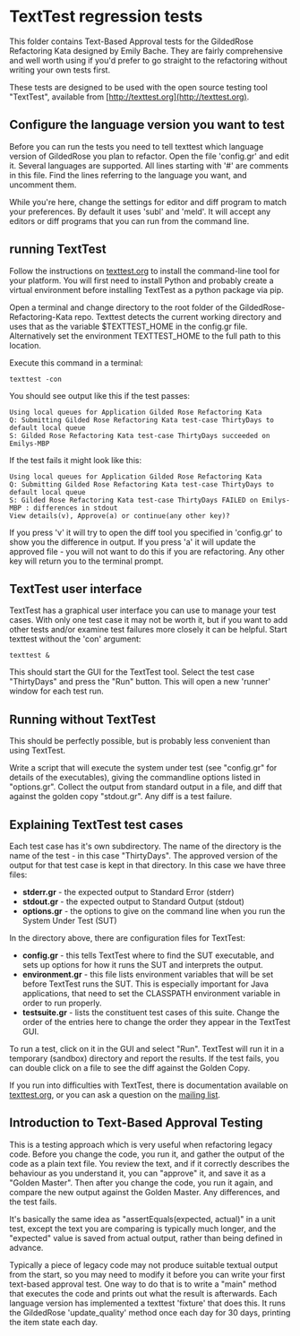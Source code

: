 # TextTest regression tests

This folder contains Text-Based Approval tests for the GildedRose Refactoring Kata designed by Emily Bache. They are fairly comprehensive and well worth using if you'd prefer to go straight to the refactoring without writing your own tests first.

These tests are designed to be used with the open source testing tool "TextTest", available from [http://texttest.org](http://texttest.org).


## Configure the language version you want to test

Before you can run the tests you need to tell texttest which language version of GildedRose you plan to refactor. Open the file 'config.gr' and edit it. Several languages are supported. All lines starting with '#' are comments in this file. Find the lines referring to the language you want, and uncomment them. 

While you're here, change the settings for editor and diff program to match your preferences. By default it uses 'subl' and 'meld'. It will accept any editors or diff programs that you can run from the command line.

## running TextTest

Follow the instructions on [texttest.org](https://texttest.org/) to install the command-line tool for your platform. You will first need to install Python and probably create a virtual environment before installing TextTest as a python package via pip. 

Open a terminal and change directory to the root folder of the GildedRose-Refactoring-Kata repo. Texttest detects the current working directory and uses that as the variable $TEXTTEST_HOME in the config.gr file. Alternatively set the environment TEXTTEST_HOME to the full path to this location.

Execute this command in a terminal:

    texttest -con

You should see output like this if the test passes:

    Using local queues for Application Gilded Rose Refactoring Kata
    Q: Submitting Gilded Rose Refactoring Kata test-case ThirtyDays to default local queue
    S: Gilded Rose Refactoring Kata test-case ThirtyDays succeeded on Emilys-MBP

If the test fails it might look like this:

    Using local queues for Application Gilded Rose Refactoring Kata
    Q: Submitting Gilded Rose Refactoring Kata test-case ThirtyDays to default local queue
    S: Gilded Rose Refactoring Kata test-case ThirtyDays FAILED on Emilys-MBP : differences in stdout
    View details(v), Approve(a) or continue(any other key)?


If you press 'v' it will try to open the diff tool you specified in 'config.gr' to show you the difference in output. If you press 'a' it will update the approved file - you will not want to do this if you are refactoring. Any other key will return you to the terminal prompt.

## TextTest user interface

TextTest has a graphical user interface you can use to manage your test cases. With only one test case it may not be worth it, but if you want to add other tests and/or examine test failures more closely it can be helpful. Start texttest without the 'con' argument:

    texttest &

This should start the GUI for the TextTest tool. Select the test case "ThirtyDays" and press the "Run" button. This will open a new 'runner' window for each test run.

## Running without TextTest

This should be perfectly possible, but is probably less convenient than using TextTest. 

Write a script that will execute the system under test (see "config.gr" for details of the executables), giving the commandline options listed in "options.gr". Collect the output from standard output in a file, and diff that against the golden copy "stdout.gr". Any diff is a test failure.

## Explaining TextTest test cases

Each test case has it's own subdirectory. The name of the directory is the name of the test - in this case "ThirtyDays". The approved version of the output for that test case is kept in that directory. In this case we have three files:

- __stderr.gr__ - the expected output to Standard Error (stderr)
- __stdout.gr__ - the expected output to Standard Output (stdout)
- __options.gr__ - the options to give on the command line when you run the System Under Test (SUT)

In the directory above, there are configuration files for TextTest:

- __config.gr__ - this tells TextTest where to find the SUT executable, and sets up options for how it runs the SUT and interprets the output.
- __environment.gr__ - this file lists environment variables that will be set before TextTest runs the SUT. This is especially important for Java applications, that need to set the CLASSPATH environment variable in order to run properly.
- __testsuite.gr__ - lists the constituent test cases of this suite. Change the order of the entries here to change the order they appear in the TextTest GUI.

To run a test, click on it in the GUI and select "Run". TextTest will run it in a temporary (sandbox) directory and report the results. If the test fails, you can double click on a file to see the diff against the Golden Copy.

If you run into difficulties with TextTest, there is documentation available on [texttest.org](http://texttest.org), or you can ask a question on the [mailing list](https://lists.sourceforge.net/lists/listinfo/texttest-users).

## Introduction to Text-Based Approval Testing

This is a testing approach which is very useful when refactoring legacy code. Before you change the code, you run it, and gather the output of the code as a plain text file. You review the text, and if it correctly describes the behaviour as you understand it, you can "approve" it, and save it as a "Golden Master". Then after you change the code, you run it again, and compare the new output against the Golden Master. Any differences, and the test fails.

It's basically the same idea as "assertEquals(expected, actual)" in a unit test, except the text you are comparing is typically much longer, and the "expected" value is saved from actual output, rather than being defined in advance.

Typically a piece of legacy code may not produce suitable textual output from the start, so you may need to modify it before you can write your first text-based approval test. One way to do that is to write a "main" method that executes the code and prints out what the result is afterwards. Each language version has implemented a texttest 'fixture' that does this. It runs the GildedRose 'update_quality' method once each day for 30 days, printing the item state each day.

